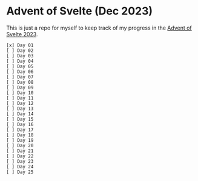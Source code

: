 # Advent of Svelte (Dec 2023)

This is just a repo for myself to keep track of my progress in the [Advent of Svelte 2023](https://advent.sveltesociety.dev/).

```
[x] Day 01
[ ] Day 02
[ ] Day 03
[ ] Day 04
[ ] Day 05
[ ] Day 06
[ ] Day 07
[ ] Day 08
[ ] Day 09
[ ] Day 10
[ ] Day 11
[ ] Day 12
[ ] Day 13
[ ] Day 14
[ ] Day 15
[ ] Day 16
[ ] Day 17
[ ] Day 18
[ ] Day 19
[ ] Day 20
[ ] Day 21
[ ] Day 22
[ ] Day 23
[ ] Day 24
[ ] Day 25
```
